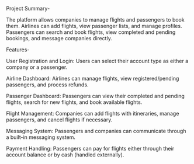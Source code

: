 Project Summary-

The platform allows companies to manage flights and passengers to book them. Airlines can add flights, view passenger lists, and manage profiles. Passengers can search and book flights, view completed and pending bookings, and message companies directly.

Features-

User Registration and Login: Users can select their account type as either a company or a passenger.

Airline Dashboard: Airlines can manage flights, view registered/pending passengers, and process refunds.

Passenger Dashboard: Passengers can view their completed and pending flights, search for new flights, and book available flights.

Flight Management: Companies can add flights with itineraries, manage passengers, and cancel flights if necessary.

Messaging System: Passengers and companies can communicate through a built-in messaging system.

Payment Handling: Passengers can pay for flights either through their account balance or by cash (handled externally).

